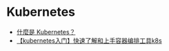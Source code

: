 # Kubernetes
- [什麼是 Kubernetes？](https://cloud.google.com/learn/what-is-kubernetes?hl=zh-tw)
- [【kubernetes入门】快速了解和上手容器编排工具k8s](https://www.youtube.com/watch?v=HsvAVGjlN9k&ab_channel=FreeCoder)